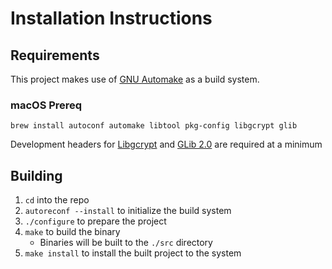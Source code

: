 # Installation Instructions

## Requirements

This project makes use of [GNU Automake](https://www.gnu.org/software/automake/) as a build system.

### macOS Prereq

    brew install autoconf automake libtool pkg-config libgcrypt glib

Development headers for [Libgcrypt](https://www.gnupg.org/software/libgcrypt/index.html) and [GLib 2.0](https://docs.gtk.org/glib/)
are required at a minimum

## Building

1. `cd` into the repo
2. `autoreconf --install` to initialize the build system
3. `./configure` to prepare the project
4. `make` to build the binary
   - Binaries will be built to the `./src` directory
5. `make install` to install the built project to the system
